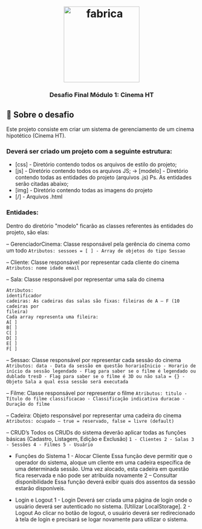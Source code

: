 <h1 align="center">
    <img alt="fabrica" src="https://doity.com.br/media/doity/parceiros/11133_parceiro.png" width="200px" />
</h1>

<h3 align="center">
  Desafio Final Módulo 1: Cinema HT
</h3>

## 🎥 Sobre o desafio

Este projeto consiste em criar um sistema de gerenciamento de um cinema hipotético (Cinema HT).

### Deverá ser criado um projeto com a seguinte estrutura:

- [css] - Diretório contendo todos os arquivos de estilo do projeto;
- [js] - Diretório contendo todos os arquivos JS;
 -> [modelo] - Diretório contendo todas as entidades do projeto (arquivos .js) Ps. As entidades serão
citadas abaixo;
- [img] - Diretório contendo todas as imagens do projeto
- [/] - Arquivos .html

### Entidades:

Dentro do diretório "modelo" ficarão as classes referentes às entidades do projeto, são elas:

– GerenciadorCinema: Classe responsável pela gerência do cinema como um todo
`Atributos:
sessoes = [ ] - Array de objetos do tipo Sessao`

– Cliente: Classe responsável por representar cada cliente do cinema
`Atributos:
nome
idade
email`

– Sala: Classe responsável por representar uma sala do cinema
```
Atributos:
identificador
cadeiras: As cadeiras das salas são fixas: fileiras de A – F (10 cadeiras por
fileira)
Cada array representa uma fileira:
A[ ]
B[ ]
C[ ]
D[ ]
E[ ]
F[ ]
```

– Sessao: Classe responsável por representar cada sessão do cinema
`Atributos:
data - Data da sessão em questão
horarioInicio - Horario de início da sessão
legendado - Flag para saber se o filme é legendado ou dublado
tresD - Flag para saber se o filme é 3D ou não
sala = {} - Objeto Sala a qual essa sessão será executada`

– Filme: Classe responsável por representar o filme
`Atributos:
titulo - Título do filme
classificacao - Classificação indicativa
duracao - Duração do filme`

– Cadeira: Objeto responsável por representar uma cadeira do cinema
`Atributos:
ocupado – true = reservado, false = livre (default)`

– CRUD’s
Todos os CRUDs do sistema deverão aplicar todas as funções básicas (Cadastro, Listagem, Edição e
Exclusão)
`1 - Clientes
2 - Salas
3 - Sessões
4 - Filmes
5 - Usuário`

- Funções do Sistema
1 - Alocar Cliente
Essa função deve permitir que o operador do sistema, aloque um cliente em uma cadeira específica
de uma determinada sessão. Uma vez alocado, esta cadeira em questão fica reservada e não pode ser atribuída
novamente
2 – Consultar disponibilidade
Essa função deverá exibir quais dos assentos da sessão estarão disponíveis.

- Login e Logout
1 - Login
Deverá ser criada uma página de login onde o usuário deverá ser autenticado no sistema. [Utilizar
LocalStorage].
2 - Logout
Ao clicar no botão de logout, o usuário deverá ser redirecionado à tela de login e precisará se logar
novamente para utilizar o sistema.
